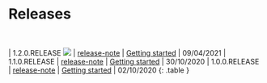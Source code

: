 <!-- Copyright (c) 2020 RTE (https://www.rte-france.com)                                                  -->
<!-- Copyright (c) 2020 RTE international (https://www.rte-international.com)                             -->
<!-- See AUTHORS.txt                                                                                      -->
<!-- This document is subject to the terms of the Creative Commons Attribution 4.0 International license. -->
<!-- If a copy of the license was not distributed with this                                               -->
<!-- file, You can obtain one at https://creativecommons.org/licenses/by/4.0/.                            -->
<!-- SPDX-License-Identifier: CC-BY-4.0                                                                   -->

# Releases

<br/>

| 1.2.0.RELEASE ![](https://img.shields.io/badge/-current-blue)  | [release-note](/documentation/current/release_note/) | [Getting started](/documentation/current/getting_started/) | 09/04/2021
| 1.1.0.RELEASE                                                  | [release-note](/documentation/archive/1.1.0.RELEASE/release_note/) | [Getting started](/documentation/archive/1.1.0.RELEASE/getting_started/) | 30/10/2020
| 1.0.0.RELEASE                                                  | [release-note](/documentation/archive/1.0.0.RELEASE/release_note/) | [Getting started](/documentation/archive/1.0.0.RELEASE/getting_started/) | 02/10/2020
{: .table }

<br/>